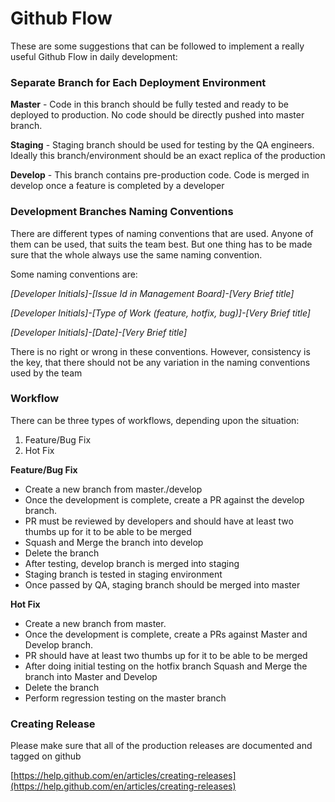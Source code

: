 # Github Flow

These are some suggestions that can be followed to implement a really useful Github Flow in daily development:

### Separate Branch for Each Deployment Environment

**Master** - Code in this branch should be fully tested and ready to be deployed to production. No code should be
directly pushed into master branch.

**Staging** - Staging branch should be used for testing by the QA engineers. Ideally this branch/environment should be
an exact replica of the production

**Develop** - This branch contains pre-production code. Code is merged in develop once a feature is completed by a
developer

### Development Branches Naming Conventions

There are different types of naming conventions that are used. Anyone of them can be used, that suits the team best. But
one thing has to be made sure that the whole always use the same naming convention.

Some naming conventions are:

_[Developer Initials]-[Issue Id in Management Board]-[Very Brief title]_

_[Developer Initials]-[Type of Work (feature, hotfix, bug)]-[Very Brief title]_

_[Developer Initials]-[Date]-[Very Brief title]_

There is no right or wrong in these conventions. However, consistency is the key, that there should not be any variation
in the naming conventions used by the team

### Workflow

There can be three types of workflows, depending upon the situation:

1. Feature/Bug Fix
2. Hot Fix

**Feature/Bug Fix**

- Create a new branch from master./develop
- Once the development is complete, create a PR against the develop branch.
- PR must be reviewed by developers and should have at least two thumbs up for it to be able to be merged
- Squash and Merge the branch into develop
- Delete the branch
- After testing, develop branch is merged into staging
- Staging branch is tested in staging environment
- Once passed by QA, staging branch should be merged into master

**Hot Fix**

- Create a new branch from master.
- Once the development is complete, create a PRs against Master and Develop branch.
- PR should have at least two thumbs up for it to be able to be merged
- After doing initial testing on the hotfix branch Squash and Merge the branch into Master and Develop
- Delete the branch
- Perform regression testing on the master branch

### Creating Release

Please make sure that all of the production releases are documented and tagged on github

[https://help.github.com/en/articles/creating-releases](https://help.github.com/en/articles/creating-releases)